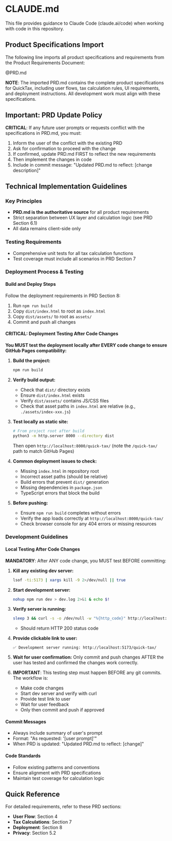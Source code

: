 # CLAUDE.md

This file provides guidance to Claude Code (claude.ai/code) when working with code in this repository.

## Product Specifications Import

The following line imports all product specifications and requirements from the Product Requirements Document:

@PRD.md

**NOTE**: The imported PRD.md contains the complete product specifications for QuickTax, including user flows, tax calculation rules, UI requirements, and deployment instructions. All development work must align with these specifications.

## Important: PRD Update Policy

**CRITICAL**: If any future user prompts or requests conflict with the specifications in PRD.md, you must:
1. Inform the user of the conflict with the existing PRD
2. Ask for confirmation to proceed with the change
3. If confirmed, update PRD.md FIRST to reflect the new requirements
4. Then implement the changes in code
5. Include in commit message: "Updated PRD.md to reflect: [change description]"

## Technical Implementation Guidelines

### Key Principles
- **PRD.md is the authoritative source** for all product requirements
- Strict separation between UX layer and calculation logic (see PRD Section 6.1)
- All data remains client-side only

### Testing Requirements
- Comprehensive unit tests for all tax calculation functions
- Test coverage must include all scenarios in PRD Section 7

### Deployment Process & Testing

#### Build and Deploy Steps
Follow the deployment requirements in PRD Section 8:
1. Run `npm run build`
2. Copy `dist/index.html` to root as `index.html`
3. Copy `dist/assets/` to root as `assets/`
4. Commit and push all changes

#### CRITICAL: Deployment Testing After Code Changes
**You MUST test the deployment locally after EVERY code change to ensure GitHub Pages compatibility:**

1. **Build the project:**
   ```bash
   npm run build
   ```
   
2. **Verify build output:**
   - Check that `dist/` directory exists
   - Ensure `dist/index.html` exists
   - Verify `dist/assets/` contains JS/CSS files
   - Check that asset paths in `index.html` are relative (e.g., `./assets/index-xxx.js`)

3. **Test locally as static site:**
   ```bash
   # From project root after build
   python3 -m http.server 8000 --directory dist
   ```
   Then open `http://localhost:8000/quick-tax/` (note the `/quick-tax/` path to match GitHub Pages)

4. **Common deployment issues to check:**
   - Missing `index.html` in repository root
   - Incorrect asset paths (should be relative)
   - Build errors that prevent `dist/` generation
   - Missing dependencies in `package.json`
   - TypeScript errors that block the build

5. **Before pushing:**
   - Ensure `npm run build` completes without errors
   - Verify the app loads correctly at `http://localhost:8000/quick-tax/`
   - Check browser console for any 404 errors or missing resources

### Development Guidelines

#### Local Testing After Code Changes
**MANDATORY**: After ANY code change, you MUST test BEFORE committing:

1. **Kill any existing dev server:**
   ```bash
   lsof -ti:5173 | xargs kill -9 2>/dev/null || true
   ```

2. **Start development server:**
   ```bash
   nohup npm run dev > dev.log 2>&1 & echo $!
   ```

3. **Verify server is running:**
   ```bash
   sleep 3 && curl -s -o /dev/null -w "%{http_code}" http://localhost:5173/quick-tax/
   ```
   - Should return HTTP 200 status code

4. **Provide clickable link to user:**
   ```
   ✅ Development server running: http://localhost:5173/quick-tax/
   ```

5. **Wait for user confirmation:** Only commit and push changes AFTER the user has tested and confirmed the changes work correctly.

6. **IMPORTANT**: This testing step must happen BEFORE any git commits. The workflow is:
   - Make code changes
   - Start dev server and verify with curl
   - Provide test link to user
   - Wait for user feedback
   - Only then commit and push if approved

#### Commit Messages
- Always include summary of user's prompt
- Format: "As requested: '[user prompt]'"
- When PRD is updated: "Updated PRD.md to reflect: [change]"

#### Code Standards
- Follow existing patterns and conventions
- Ensure alignment with PRD specifications
- Maintain test coverage for calculation logic

## Quick Reference

For detailed requirements, refer to these PRD sections:
- **User Flow**: Section 4
- **Tax Calculations**: Section 7
- **Deployment**: Section 8
- **Privacy**: Section 5.2